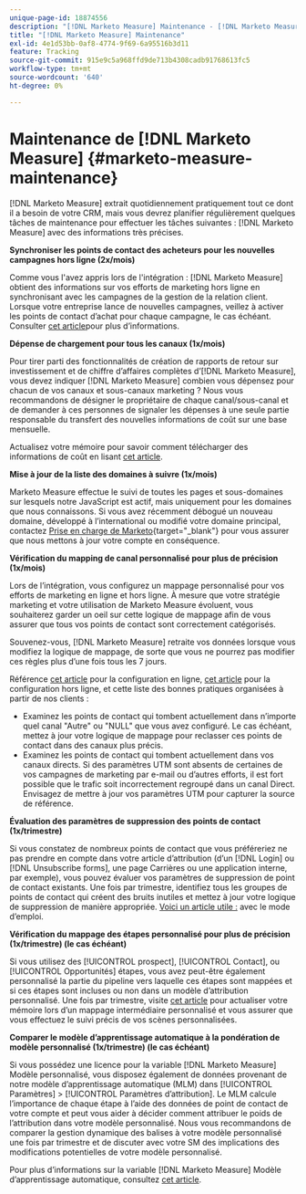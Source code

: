 ```yaml
---
unique-page-id: 18874556
description: "[!DNL Marketo Measure] Maintenance - [!DNL Marketo Measure]"
title: "[!DNL Marketo Measure] Maintenance"
exl-id: 4e1d53bb-0af8-4774-9f69-6a95516b3d11
feature: Tracking
source-git-commit: 915e9c5a968ffd9de713b4308cadb91768613fc5
workflow-type: tm+mt
source-wordcount: '640'
ht-degree: 0%

---
```


# Maintenance de [!DNL Marketo Measure] {#marketo-measure-maintenance}

[!DNL Marketo Measure] extrait quotidiennement pratiquement tout ce dont il a besoin de votre CRM, mais vous devrez planifier régulièrement quelques tâches de maintenance pour effectuer les tâches suivantes : [!DNL Marketo Measure] avec des informations très précises.

**Synchroniser les points de contact des acheteurs pour les nouvelles campagnes hors ligne (2x/mois)**

Comme vous l&#39;avez appris lors de l&#39;intégration : [!DNL Marketo Measure] obtient des informations sur vos efforts de marketing hors ligne en synchronisant avec les campagnes de la gestion de la relation client. Lorsque votre entreprise lance de nouvelles campagnes, veillez à activer les points de contact d’achat pour chaque campagne, le cas échéant. Consulter [cet article](/help/channel-tracking-and-setup/offline-channels/legacy-processes/syncing-offline-campaigns.md)pour plus d’informations.

**Dépense de chargement pour tous les canaux (1x/mois)**

Pour tirer parti des fonctionnalités de création de rapports de retour sur investissement et de chiffre d’affaires complètes d’[!DNL Marketo Measure], vous devez indiquer [!DNL Marketo Measure] combien vous dépensez pour chacun de vos canaux et sous-canaux marketing ? Nous vous recommandons de désigner le propriétaire de chaque canal/sous-canal et de demander à ces personnes de signaler les dépenses à une seule partie responsable du transfert des nouvelles informations de coût sur une base mensuelle.

Actualisez votre mémoire pour savoir comment télécharger des informations de coût en lisant [cet article](/help/marketing-spend/spend-management/marketing-channel-costs.md).

**Mise à jour de la liste des domaines à suivre (1x/mois)**

Marketo Measure effectue le suivi de toutes les pages et sous-domaines sur lesquels notre JavaScript est actif, mais uniquement pour les domaines que nous connaissons. Si vous avez récemment débogué un nouveau domaine, développé à l’international ou modifié votre domaine principal, contactez [Prise en charge de Marketo](https://nation.marketo.com/t5/support/ct-p/Support){target="_blank"} pour vous assurer que nous mettons à jour votre compte en conséquence.

**Vérification du mapping de canal personnalisé pour plus de précision (1x/mois)**

Lors de l’intégration, vous configurez un mappage personnalisé pour vos efforts de marketing en ligne et hors ligne. À mesure que votre stratégie marketing et votre utilisation de Marketo Measure évoluent, vous souhaiterez garder un oeil sur cette logique de mappage afin de vous assurer que tous vos points de contact sont correctement catégorisés.

Souvenez-vous, [!DNL Marketo Measure] retraite vos données lorsque vous modifiez la logique de mappage, de sorte que vous ne pourrez pas modifier ces règles plus d’une fois tous les 7 jours.

Référence [cet article](/help/channel-tracking-and-setup/online-channels/online-custom-channel-setup.md) pour la configuration en ligne, [cet article](/help/channel-tracking-and-setup/offline-channels/offline-custom-channel-setup.md) pour la configuration hors ligne, et cette liste des bonnes pratiques organisées à partir de nos clients :

* Examinez les points de contact qui tombent actuellement dans n’importe quel canal &quot;Autre&quot; ou &quot;NULL&quot; que vous avez configuré. Le cas échéant, mettez à jour votre logique de mappage pour reclasser ces points de contact dans des canaux plus précis.
* Examinez les points de contact qui tombent actuellement dans vos canaux directs. Si des paramètres UTM sont absents de certaines de vos campagnes de marketing par e-mail ou d’autres efforts, il est fort possible que le trafic soit incorrectement regroupé dans un canal Direct. Envisagez de mettre à jour vos paramètres UTM pour capturer la source de référence.

**Évaluation des paramètres de suppression des points de contact (1x/trimestre)**

Si vous constatez de nombreux points de contact que vous préféreriez ne pas prendre en compte dans votre article d’attribution (d’un [!DNL Login] ou [!DNL Unsubscribe forms], une page Carrières ou une application interne, par exemple), vous pouvez évaluer vos paramètres de suppression de point de contact existants. Une fois par trimestre, identifiez tous les groupes de points de contact qui créent des bruits inutiles et mettez à jour votre logique de suppression de manière appropriée. [Voici un article utile :](/help/advanced-marketo-measure-features/touchpoint-settings/touchpoint-removal-and-touchpoint-suppression.md)  avec le mode d’emploi.

**Vérification du mappage des étapes personnalisé pour plus de précision (1x/trimestre) (le cas échéant)**

Si vous utilisez des [!UICONTROL prospect], [!UICONTROL Contact], ou [!UICONTROL Opportunités] étapes, vous avez peut-être également personnalisé la partie du pipeline vers laquelle ces étapes sont mappées et si ces étapes sont incluses ou non dans un modèle d’attribution personnalisé. Une fois par trimestre, visite [cet article](/help/advanced-marketo-measure-features/custom-attribution-models/custom-attribution-model-and-setup.md) pour actualiser votre mémoire lors d’un mappage intermédiaire personnalisé et vous assurer que vous effectuez le suivi précis de vos scènes personnalisées.

**Comparer le modèle d’apprentissage automatique à la pondération de modèle personnalisé (1x/trimestre) (le cas échéant)**

Si vous possédez une licence pour la variable [!DNL Marketo Measure] Modèle personnalisé, vous disposez également de données provenant de notre modèle d’apprentissage automatique (MLM) dans [!UICONTROL Paramètres] > [!UICONTROL Paramètres d’attribution]. Le MLM calcule l’importance de chaque étape à l’aide des données de point de contact de votre compte et peut vous aider à décider comment attribuer le poids de l’attribution dans votre modèle personnalisé. Nous vous recommandons de comparer la gestion dynamique des balises à votre modèle personnalisé une fois par trimestre et de discuter avec votre SM des implications des modifications potentielles de votre modèle personnalisé.

Pour plus d’informations sur la variable [!DNL Marketo Measure] Modèle d’apprentissage automatique, consultez [cet article](/help/advanced-marketo-measure-features/custom-attribution-models/machine-learning-model-faq.md).
